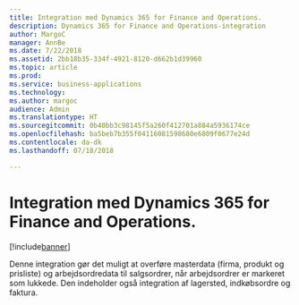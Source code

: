 ```yaml
---
title: Integration med Dynamics 365 for Finance and Operations.
description: Dynamics 365 for Finance and Operations-integration
author: MargoC
manager: AnnBe
ms.date: 7/22/2018
ms.assetid: 2bb18b35-334f-4921-8120-d662b1d39960
ms.topic: article
ms.prod: 
ms.service: business-applications
ms.technology: 
ms.author: margoc
audience: Admin
ms.translationtype: HT
ms.sourcegitcommit: 0b40bb3c98145f5a260f412701a884a5936174ce
ms.openlocfilehash: ba5beb7b355f04116081598680e6809f0677e24d
ms.contentlocale: da-dk
ms.lasthandoff: 07/18/2018

---
```

#  <a name="integration-with-dynamics-365-for-finance-and-operations"></a>Integration med Dynamics 365 for Finance and Operations.


[!include[banner](../../../includes/banner.md)]

Denne integration gør det muligt at overføre masterdata (firma, produkt og prisliste) og arbejdsordredata til salgsordrer, når arbejdsordrer er markeret som lukkede. Den indeholder også integration af lagersted, indkøbsordre og faktura.

